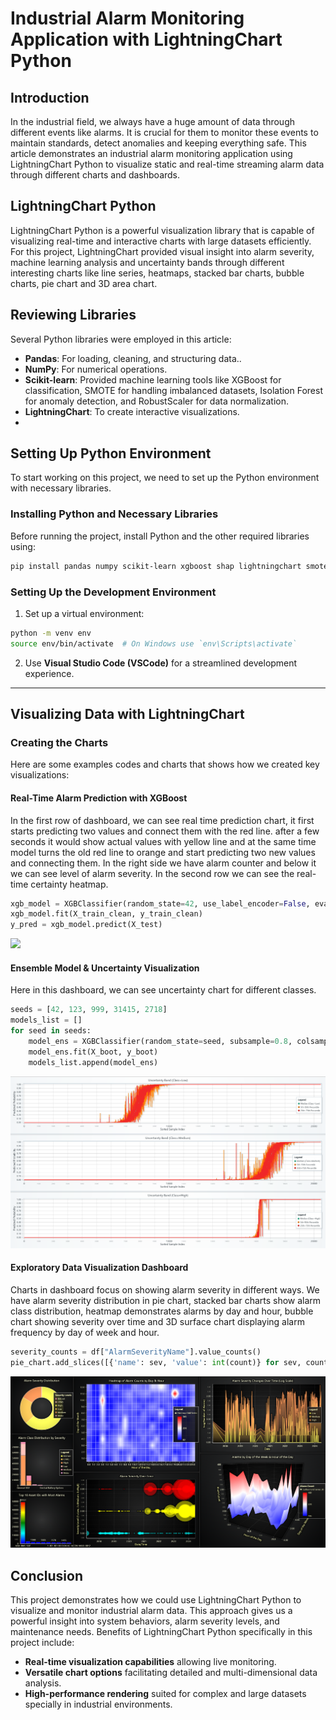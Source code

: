 # Industrial Alarm Monitoring Application with LightningChart Python

## Introduction

In the industrial field, we always have a huge amount of data through different events like alarms. It is crucial for them to monitor these events to maintain standards, detect anomalies and keeping everything safe. This article demonstrates an industrial alarm monitoring application using LightningChart Python to visualize static and real-time streaming alarm data through different charts and dashboards.

## LightningChart Python

LightningChart Python is a powerful visualization library that is capable of visualizing real-time and interactive charts with large datasets efficiently. For this project, LightningChart provided visual insight into alarm severity, machine learning analysis and uncertainty bands through different interesting charts like line series, heatmaps, stacked bar charts, bubble charts, pie chart and 3D area chart.

## Reviewing Libraries

Several Python libraries were employed in this article:

- **Pandas**: For loading, cleaning, and structuring data..
- **NumPy**: For numerical operations.
- **Scikit-learn**: Provided machine learning tools like XGBoost for classification, SMOTE for handling imbalanced datasets, Isolation Forest for anomaly detection, and RobustScaler for data normalization.
- **LightningChart**: To create interactive visualizations.
- 
## Setting Up Python Environment
To start working on this project, we need to set up the Python environment with necessary libraries.

### Installing Python and Necessary Libraries

Before running the project, install Python and the other required libraries using:
```bash
pip install pandas numpy scikit-learn xgboost shap lightningchart smote-variants
```
### Setting Up the Development Environment
1. Set up a virtual environment:
```bash
python -m venv env
source env/bin/activate  # On Windows use `env\Scripts\activate`
```
2. Use **Visual Studio Code (VSCode)** for a streamlined development experience.

---

## Visualizing Data with LightningChart
### Creating the Charts
Here are some examples codes and charts that shows how we created key visualizations:

#### **Real-Time Alarm Prediction with XGBoost**

In the first row of dashboard, we can see real time prediction chart, it first starts predicting two values and connect them with the red line. after a few seconds it would show actual values with yellow line and at the same time model turns the old red line to orange and start predicting two new values and connecting them. In the right side we have alarm counter and below it we can see level of alarm severity. In the second row we can see the real-time certainty heatmap.

```python
xgb_model = XGBClassifier(random_state=42, use_label_encoder=False, eval_metric='logloss')
xgb_model.fit(X_train_clean, y_train_clean)
y_pred = xgb_model.predict(X_test)
```

![](Images/real_time.gif)  

#### **Ensemble Model & Uncertainty Visualization**
Here in this dashboard, we can see uncertainty chart for different classes. 

```python
seeds = [42, 123, 999, 31415, 2718]
models_list = []
for seed in seeds:
    model_ens = XGBClassifier(random_state=seed, subsample=0.8, colsample_bytree=0.8)
    model_ens.fit(X_boot, y_boot)
    models_list.append(model_ens)
```

![](Images/Uncertainty_Band.png)  

#### **Exploratory Data Visualization Dashboard**

Charts in dashboard focus on showing alarm severity in different ways. We have alarm severity distribution in pie chart, stacked bar charts show alarm class distribution, heatmap demonstrates alarms by day and hour, bubble chart showing severity over time and 3D surface chart displaying alarm frequency by day of week and hour.

```python
severity_counts = df["AlarmSeverityName"].value_counts()
pie_chart.add_slices([{'name': sev, 'value': int(count)} for sev, count in severity_counts.items()])
```

![](Images/dashboard.png)  
## Conclusion

This project demonstrates how we could use LightningChart Python to visualize and monitor industrial alarm data. This approach gives us a powerful insight into system behaviors, alarm severity levels, and maintenance needs.
Benefits of LightningChart Python specifically in this project include:

- **Real-time visualization capabilities** allowing live monitoring.
- **Versatile chart options** facilitating detailed and multi-dimensional data analysis.
- **High-performance rendering** suited for complex and large datasets specially in industrial environments.

